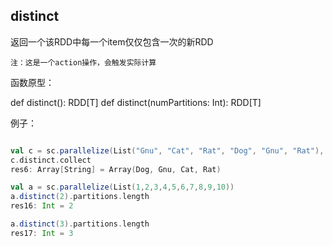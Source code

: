 ## distinct
  
返回一个该RDD中每一个item仅仅包含一次的新RDD

`注：这是一个action操作，会触发实际计算`

函数原型：

  def distinct(): RDD[T]
  def distinct(numPartitions: Int): RDD[T]

例子：

```scala

val c = sc.parallelize(List("Gnu", "Cat", "Rat", "Dog", "Gnu", "Rat"), 2)
c.distinct.collect
res6: Array[String] = Array(Dog, Gnu, Cat, Rat)

val a = sc.parallelize(List(1,2,3,4,5,6,7,8,9,10))
a.distinct(2).partitions.length
res16: Int = 2

a.distinct(3).partitions.length
res17: Int = 3
```

